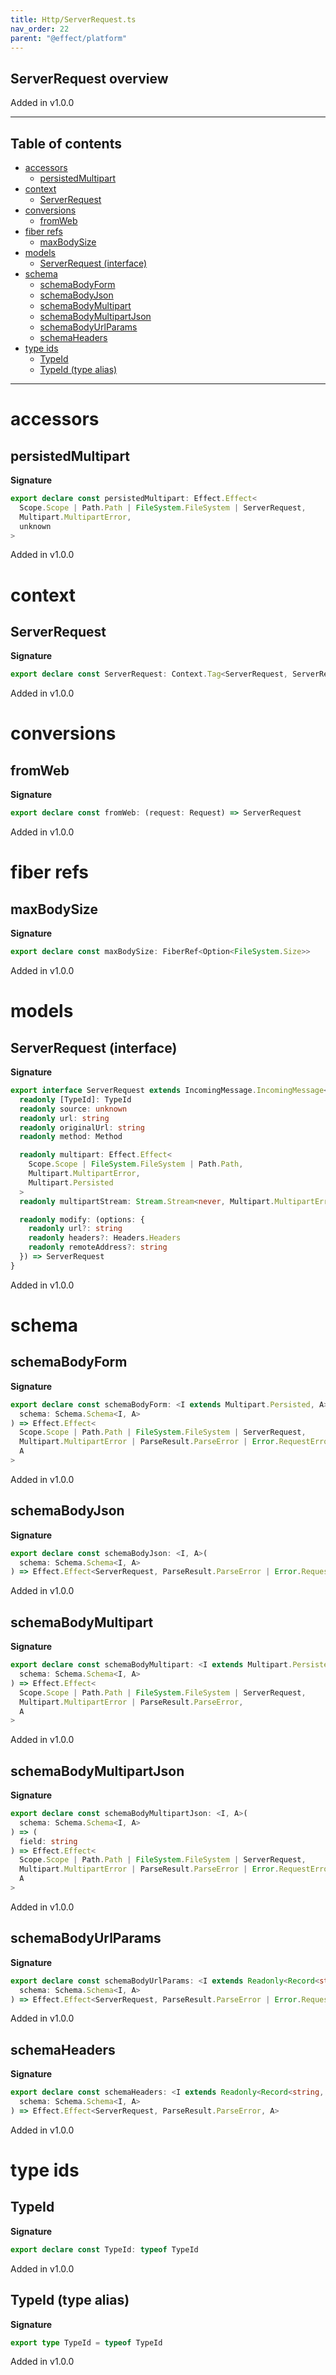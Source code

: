 ```yaml
---
title: Http/ServerRequest.ts
nav_order: 22
parent: "@effect/platform"
---
```


## ServerRequest overview

Added in v1.0.0

---

<h2 class="text-delta">Table of contents</h2>

- [accessors](#accessors)
  - [persistedMultipart](#persistedmultipart)
- [context](#context)
  - [ServerRequest](#serverrequest)
- [conversions](#conversions)
  - [fromWeb](#fromweb)
- [fiber refs](#fiber-refs)
  - [maxBodySize](#maxbodysize)
- [models](#models)
  - [ServerRequest (interface)](#serverrequest-interface)
- [schema](#schema)
  - [schemaBodyForm](#schemabodyform)
  - [schemaBodyJson](#schemabodyjson)
  - [schemaBodyMultipart](#schemabodymultipart)
  - [schemaBodyMultipartJson](#schemabodymultipartjson)
  - [schemaBodyUrlParams](#schemabodyurlparams)
  - [schemaHeaders](#schemaheaders)
- [type ids](#type-ids)
  - [TypeId](#typeid)
  - [TypeId (type alias)](#typeid-type-alias)

---

# accessors

## persistedMultipart

**Signature**

```ts
export declare const persistedMultipart: Effect.Effect<
  Scope.Scope | Path.Path | FileSystem.FileSystem | ServerRequest,
  Multipart.MultipartError,
  unknown
>
```

Added in v1.0.0

# context

## ServerRequest

**Signature**

```ts
export declare const ServerRequest: Context.Tag<ServerRequest, ServerRequest>
```

Added in v1.0.0

# conversions

## fromWeb

**Signature**

```ts
export declare const fromWeb: (request: Request) => ServerRequest
```

Added in v1.0.0

# fiber refs

## maxBodySize

**Signature**

```ts
export declare const maxBodySize: FiberRef<Option<FileSystem.Size>>
```

Added in v1.0.0

# models

## ServerRequest (interface)

**Signature**

```ts
export interface ServerRequest extends IncomingMessage.IncomingMessage<Error.RequestError> {
  readonly [TypeId]: TypeId
  readonly source: unknown
  readonly url: string
  readonly originalUrl: string
  readonly method: Method

  readonly multipart: Effect.Effect<
    Scope.Scope | FileSystem.FileSystem | Path.Path,
    Multipart.MultipartError,
    Multipart.Persisted
  >
  readonly multipartStream: Stream.Stream<never, Multipart.MultipartError, Multipart.Part>

  readonly modify: (options: {
    readonly url?: string
    readonly headers?: Headers.Headers
    readonly remoteAddress?: string
  }) => ServerRequest
}
```

Added in v1.0.0

# schema

## schemaBodyForm

**Signature**

```ts
export declare const schemaBodyForm: <I extends Multipart.Persisted, A>(
  schema: Schema.Schema<I, A>
) => Effect.Effect<
  Scope.Scope | Path.Path | FileSystem.FileSystem | ServerRequest,
  Multipart.MultipartError | ParseResult.ParseError | Error.RequestError,
  A
>
```

Added in v1.0.0

## schemaBodyJson

**Signature**

```ts
export declare const schemaBodyJson: <I, A>(
  schema: Schema.Schema<I, A>
) => Effect.Effect<ServerRequest, ParseResult.ParseError | Error.RequestError, A>
```

Added in v1.0.0

## schemaBodyMultipart

**Signature**

```ts
export declare const schemaBodyMultipart: <I extends Multipart.Persisted, A>(
  schema: Schema.Schema<I, A>
) => Effect.Effect<
  Scope.Scope | Path.Path | FileSystem.FileSystem | ServerRequest,
  Multipart.MultipartError | ParseResult.ParseError,
  A
>
```

Added in v1.0.0

## schemaBodyMultipartJson

**Signature**

```ts
export declare const schemaBodyMultipartJson: <I, A>(
  schema: Schema.Schema<I, A>
) => (
  field: string
) => Effect.Effect<
  Scope.Scope | Path.Path | FileSystem.FileSystem | ServerRequest,
  Multipart.MultipartError | ParseResult.ParseError | Error.RequestError,
  A
>
```

Added in v1.0.0

## schemaBodyUrlParams

**Signature**

```ts
export declare const schemaBodyUrlParams: <I extends Readonly<Record<string, string>>, A>(
  schema: Schema.Schema<I, A>
) => Effect.Effect<ServerRequest, ParseResult.ParseError | Error.RequestError, A>
```

Added in v1.0.0

## schemaHeaders

**Signature**

```ts
export declare const schemaHeaders: <I extends Readonly<Record<string, string>>, A>(
  schema: Schema.Schema<I, A>
) => Effect.Effect<ServerRequest, ParseResult.ParseError, A>
```

Added in v1.0.0

# type ids

## TypeId

**Signature**

```ts
export declare const TypeId: typeof TypeId
```

Added in v1.0.0

## TypeId (type alias)

**Signature**

```ts
export type TypeId = typeof TypeId
```

Added in v1.0.0
